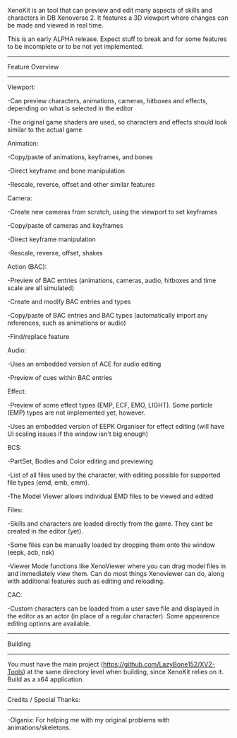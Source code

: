 XenoKit is an tool that can preview and edit many aspects of skills and characters in DB Xenoverse 2. It features a 3D viewport where changes can be made and viewed in real time.

This is an early ALPHA release. Expect stuff to break and for some features to be incomplete or to be not yet implemented. 


*****************************************************
Feature Overview
*****************************************************

Viewport:

-Can preview characters, animations, cameras, hitboxes and effects, depending on what is selected in the editor

-The original game shaders are used, so characters and effects should look similar to the actual game

Animation:

-Copy/paste of animations, keyframes, and bones

-Direct keyframe and bone manipulation

-Rescale, reverse, offset and other similar features

Camera:

-Create new cameras from scratch, using the viewport to set keyframes

-Copy/paste of cameras and keyframes

-Direct keyframe manipulation

-Rescale, reverse, offset, shakes

Action (BAC):

-Preview of BAC entries (animations, cameras, audio, hitboxes and time scale are all simulated)

-Create and modify BAC entries and types

-Copy/paste of BAC entries and BAC types (automatically import any references, such as animations or audio)

-Find/replace feature

Audio:

-Uses an embedded version of ACE for audio editing

-Preview of cues within BAC entries

Effect:

-Preview of some effect types (EMP, ECF, EMO, LIGHT). Some particle (EMP) types are not implemented yet, however.

-Uses an embedded version of EEPK Organiser for effect editing (will have UI scaling issues if the window isn't big enough)

BCS:

-PartSet, Bodies and Color editing and previewing

-List of all files used by the character, with editing possible for supported file types (emd, emb, emm).

-The Model Viewer allows individual EMD files to be viewed and edited

Files:

-Skills and characters are loaded directly from the game. They cant be created in the editor (yet).

-Some files can be manually loaded by dropping them onto the window (eepk, acb, nsk)

-Viewer Mode functions like XenoViewer where you can drag model files in and immediately view them. Can do most things Xenoviewer can do, along with additional features such as editing and reloading.

CAC:

-Custom characters can be loaded from a user save file and displayed in the editor as an actor (in place of a regular character). Some appearence editing options are available.


*****************************************************
Building
*****************************************************
You must have the main project (https://github.com/LazyBone152/XV2-Tools) at the same directory level when building, since XenoKit relies on it. Build as a x64 application.


*****************************************************
Credits / Special Thanks:
*****************************************************
-Olganix: For helping me with my original problems with animations/skeletons.

